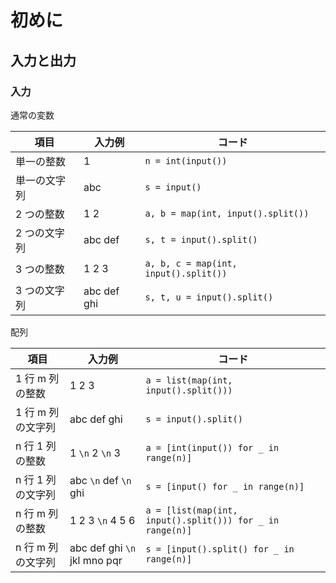 # 初めに

## 入力と出力

### 入力

通常の変数

| 項目         | 入力例      | コード                                |
| ------------ | ----------- | ------------------------------------- |
| 単一の整数   | 1           | `n = int(input())`                    |
| 単一の文字列 | abc         | `s = input()`                         |
| 2 つの整数   | 1 2         | `a, b = map(int, input().split())`    |
| 2 つの文字列 | abc def     | `s, t = input().split()`              |
| 3 つの整数   | 1 2 3       | `a, b, c = map(int, input().split())` |
| 3 つの文字列 | abc def ghi | `s, t, u = input().split()`           |

配列

| 項目               | 入力例                       | コード                                                    |
| ------------------ | ---------------------------- | --------------------------------------------------------- |
| 1 行 m 列 の整数   | 1 2 3                        | `a = list(map(int, input().split()))`                     |
| 1 行 m 列 の文字列 | abc def ghi                  | `s = input().split()`                                     |
| n 行 1 列 の整数   | 1 `\n` 2 `\n` 3              | `a = [int(input()) for _ in range(n)]`                    |
| n 行 1 列 の文字列 | abc `\n` def `\n` ghi        | `s = [input() for _ in range(n)]`                         |
| n 行 m 列の整数    | 1 2 3 `\n` 4 5 6             | `a = [list(map(int, input().split())) for _ in range(n)]` |
| n 行 m 列の文字列  | abc def ghi `\n` jkl mno pqr | `s = [input().split() for _ in range(n)]`                 |
